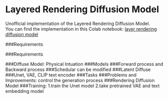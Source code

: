 # Layered Rendering Diffusion Model
Unofficial implementation of the Layered Rendering Diffusion Model. \
You can find the implementation in this Colab notebook:
<a href="https://drive.google.com/file/d/1KcNvrjh7k5G4FFbzeMfdGruA-o0Y4XZB/view?usp=share_link">layer rendering diffusion model </a>

###Requirements

###Requirements


###Diffuse Model: Physical Intuation
###Models
###Forward process and Backward process
###Schedular can be modified
###Latent Diffuse
###Unet, VAE, CLIP text encoder
###Tasks
###Problems and Improvements: control the generation process
###Rendering Diffusion Model
###Training: 1.train the Unet model 2.take pretrained VAE and text embedding model
